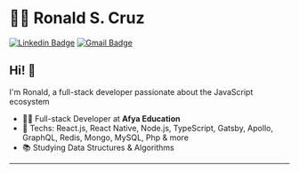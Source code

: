 # :man_technologist: Ronald S. Cruz

[![Linkedin Badge](https://img.shields.io/badge/-LinkedIn-blue?style=flat-square&logo=Linkedin&logoColor=white&link=https://www.linkedin.com/in/ronaldscruz/)](https://www.linkedin.com/in/ronaldscruz/)
[![Gmail Badge](https://img.shields.io/badge/-Gmail-c14438?style=flat-square&logo=Gmail&logoColor=white&link=mailto:ronald.scruz16@gmail.com)](mailto:ronald.scruz16@gmail.com)

## Hi! 👋

I'm Ronald, a full-stack developer passionate about the JavaScript ecosystem

- :office_worker: Full-stack Developer at **Afya Education**
- :blue_heart: Techs: React.js, React Native, Node.js, TypeScript, Gatsby, Apollo, GraphQL, Redis, Mongo, MySQL, Php & more
- :books: Studying Data Structures & Algorithms

---
